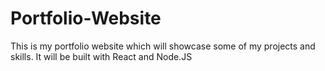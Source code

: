 # Portfolio-Website
This is my portfolio website which will showcase some of my projects and skills. It will be built with React and Node.JS
